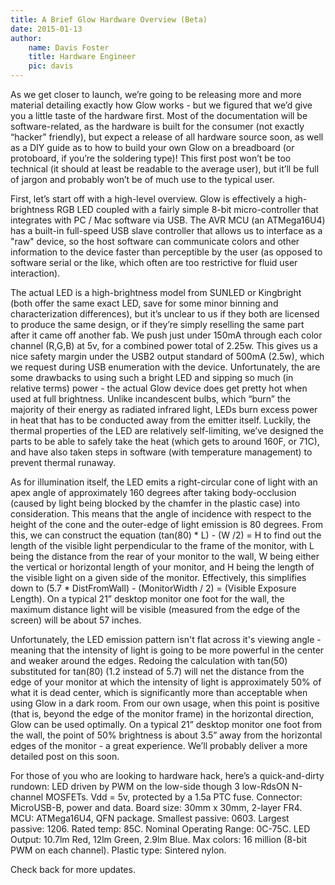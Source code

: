 ```yaml
---
title: A Brief Glow Hardware Overview (Beta)
date: 2015-01-13
author:
    name: Davis Foster
    title: Hardware Engineer
    pic: davis
---
```


As we get closer to launch, we’re going to be releasing more and more material detailing exactly how Glow works - but we figured that we’d give you a little taste of the hardware first.  Most of the documentation will be software-related, as the hardware is built for the consumer (not exactly “hacker” friendly), but expect a release of all hardware source soon, as well as a DIY guide as to how to build your own Glow on a breadboard (or protoboard, if you’re the soldering type)!  This first post won’t be too technical (it should at least be readable to the average user), but it’ll be full of jargon and probably won’t be of much use to the typical user.


First, let’s start off with a high-level overview.  Glow is effectively a high-brightness RGB LED coupled with a fairly simple 8-bit micro-controller that integrates with PC / Mac software via USB.  The AVR MCU (an ATMega16U4) has a built-in full-speed USB slave controller that allows us to interface as a "raw" device, so the host software can communicate colors and other information to the device faster than perceptible by the user (as opposed to software serial or the like, which often are too restrictive for fluid user interaction).


The actual LED is a high-brightness model from SUNLED or Kingbright (both offer the same exact LED, save for some minor binning and characterization differences), but it’s unclear to us if they both are licensed to produce the same design, or if they’re simply reselling the same part after it came off another fab.  We push just under 150mA through each color channel (R,G,B) at 5v, for a combined power total of 2.25w.   This gives us a nice safety margin under the USB2 output standard of 500mA (2.5w), which we request during USB enumeration with the device.   Unfortunately, the are some drawbacks to using such a bright LED and sipping so much (in relative terms) power - the actual Glow device does get pretty hot when used at full brightness.  Unlike incandescent bulbs, which “burn” the majority of their energy as radiated infrared light, LEDs burn excess power in heat that has to be conducted away from the emitter itself.  Luckily, the thermal properties of the LED are relatively self-limiting, we’ve designed the parts to be able to safely take the heat (which gets to around 160F, or 71C), and have also taken steps in software (with temperature management) to prevent thermal runaway.


As for illumination itself, the LED emits a right-circular cone of light with an apex angle of approximately 160 degrees after taking body-occlusion (caused by light being blocked by the chamfer in the plastic case) into consideration.  This means that the angle of incidence with respect to the height of the cone and the outer-edge of light emission is 80 degrees.  From this, we can construct the equation (tan(80) * L) - (W /2) = H to find out the length of the visible light perpendicular to the frame of the monitor, with L being the distance from the rear of your monitor to the wall, W being either the vertical or horizontal length of your monitor, and H being the length of the visible light on a given side of the monitor.  Effectively, this simplifies down to (5.7 * DistFromWall) - (MonitorWidth / 2) = (Visible Exposure Length).  On a typical 21” desktop monitor one foot for the wall, the maximum distance light will be visible (measured from the edge of the screen) will be about 57 inches.


Unfortunately, the LED emission pattern isn't flat across it's viewing angle - meaning that the intensity of light is going to be more powerful in the center and weaker around the edges.  Redoing the calculation with tan(50) substituted for tan(80) (1.2 instead of 5.7) will net the distance from the edge of your monitor at which the intensity of light is approximately 50% of what it is dead center, which is significantly more than acceptable when using Glow in a dark room.  From our own usage, when this point is positive (that is, beyond the edge of the monitor frame) in the horizontal direction, Glow can be used optimally.  On a typical 21” desktop monitor one foot from the wall, the point of 50% brightness is about 3.5” away from the horizontal edges of the monitor - a great experience.  We’ll probably deliver a more detailed post on this soon.


For those of you who are looking to hardware hack, here’s a quick-and-dirty rundown:  LED driven by PWM on the low-side though 3 low-RdsON N-channel MOSFETs.  Vdd = 5v, protected by a 1.5a PTC fuse.  Connector:  MicroUSB-B, power and data.  Board size:  30mm x 30mm, 2-layer FR4.  MCU:  ATMega16U4, QFN package.  Smallest passive: 0603.  Largest passive:  1206.  Rated temp:  85C.  Nominal Operating Range:  0C-75C.  LED Output:   10.7lm Red, 12lm Green, 2.9lm Blue.  Max colors: 16 million (8-bit PWM on each channel).  Plastic type:  Sintered nylon.


Check back for more updates.
